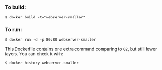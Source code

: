 ### To build:

`$ docker build -t="webserver-smaller" .`

### To run:

`$ docker run -d -p 80:80 webserver-smaller`

This Dockerfile contains one extra command comparing to `02`, but still fewer layers.
You can check it with:

`$ docker history webserver-smaller`
